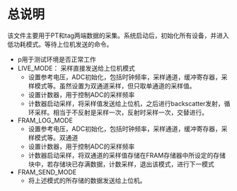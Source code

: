 
# 总说明
该文件主要用于PT和tag两端数据的采集。系统启动后，初始化所有设备，并进入低功耗模式。等待上位机发送的命令。
* p用于测试环境是否正常工作
* LIVE_MODE： 采样直接发送给上位机模式
    - 设置参考电压，ADC初始化，包括时钟频率，采样通道，缓冲寄存器，采样模式等。虽然设置为双通道采样，但只取单通道的采样值。
    - 设置计数器，用于控制ADC的采样频率
    - 计数器启动采样，将采样值发送给上位机，之后进行backscatter发射，循环采样。相当于不反射是采样一次，反射时采样一次，交替进行。
* FRAM_LOG_MODE
    - 设置参考电压，ADC初始化，包括时钟频率，采样通道，缓冲寄存器，采样模式等。双通道
    - 设置计数器，用于控制ADC的采样频率
    - 计数器启动采样，将双通道的采样值存储在FRAM存储器中所设定的存储块中，若存储块已存满数据，计数采样，退出该模式，进行下一模式
* FRAM_SEND_MODE
    - 将上述模式的所存储的数据发送给上位机。